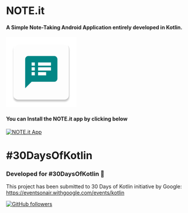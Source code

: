 # NOTE.it
#### A Simple Note-Taking Android Application entirely developed in Kotlin.
![NOTE.it icon](https://github.com/hrshmistry/NOTE.it/blob/master/app/src/main/res/mipmap-xxxhdpi/ic_launcher.png "NOTE.it")

#### You can Install the NOTE.it app by clicking below

[![NOTE.it App](https://img.shields.io/badge/NOTE.it-APK-%23018786)](https://github.com/hrshmistry/NOTE.it/raw/master/NOTE.it.apk)

# #30DaysOfKotlin
### Developed for #30DaysOfKotlin 💖
This project has been submitted to 30 Days of Kotlin initiative by Google: https://eventsonair.withgoogle.com/events/kotlin

[![GitHub followers](https://img.shields.io/github/followers/hrshmistry?label=follow&style=social)](https://github.com/hrshmistry?tab=followers)
